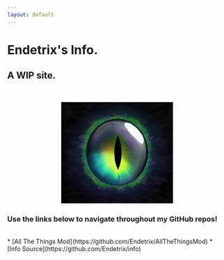 ```yaml
---
layout: default
---
```


# Endetrix's Info.

## A WIP site.

<br>
<p align="center">
  <img src="https://raw.githubusercontent.com/Endetrix/info/master/images/eye_irl.png">
</p>

### Use the links below to navigate throughout my GitHub repos!
<br>
* [All The Things Mod](https://github.com/Endetrix/AllTheThingsMod)
* [Info Source](https://github.com/Endetrix/info)




